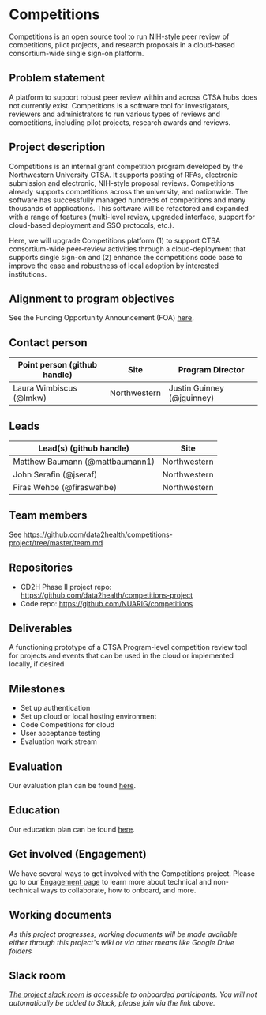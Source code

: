 # Competitions
Competitions is an open source tool to run NIH-style peer review of competitions, pilot projects, and research proposals in a cloud-based consortium-wide single sign-on platform.

## Problem statement
A platform to support robust peer review within and across CTSA hubs does not currently exist. Competitions is a software tool for investigators, reviewers and administrators to run various types of reviews and competitions, including pilot projects, research awards and reviews. 

## Project description
Competitions is an internal grant competition program developed by the Northwestern University CTSA. It supports posting of RFAs, electronic submission and electronic, NIH-style proposal reviews. Competitions already supports competitions across the university, and nationwide. The software has successfully managed hundreds of competitions and many thousands of applications. This software will be refactored and expanded with a range of features (multi-level review, upgraded interface, support for cloud-based deployment and SSO protocols, etc.). 

Here, we will upgrade Competitions platform (1) to support CTSA consortium-wide peer-review activities through a cloud-deployment that supports single sign-on and (2) enhance the competitions code base to improve the ease and robustness of local adoption by interested institutions.


## Alignment to program objectives
See the Funding Opportunity Announcement (FOA) [here](https://github.com/data2health/roadmap/blob/master/cd2h-foa.md).


## Contact person

Point person (github handle) | Site | Program Director
----------|--------------|---------------
Laura Wimbiscus (@lmkw) | Northwestern | Justin Guinney (@jguinney)

## Leads  

Lead(s) (github handle) | Site
----------|--------------|
Matthew Baumann (@mattbaumann1) | Northwestern 
John Serafin (@jseraf) | Northwestern
Firas Wehbe (@firaswehbe) | Northwestern


## Team members 

See https://github.com/data2health/competitions-project/tree/master/team.md

## Repositories

- CD2H Phase II project repo: https://github.com/data2health/competitions-project
- Code repo: https://github.com/NUARIG/competitions

## Deliverables
A functioning prototype of a CTSA Program-level competition review tool for projects and events that can be used in the cloud or implemented locally, if desired


## Milestones 
- Set up authentication
- Set up cloud or local hosting environment
- Code Competitions for cloud
- User acceptance testing
- Evaluation work stream

## Evaluation
Our evaluation plan can be found [here](https://github.com/data2health/competitions-project/blob/master/evaluation.md).

## Education
Our education plan can be found [here](https://github.com/data2health/competitions-project/blob/master/education.md).

## Get involved (Engagement)
We have several ways to get involved with the Competitions project. Please go to our [Engagement page](https://github.com/data2health/competitions-project/blob/master/engagement.md) to learn more about technical and non-technical ways to collaborate, how to onboard, and more. 

## Working documents
*As this project progresses, working documents will be made available either through this project's wiki or via other means like Google Drive folders*

## Slack room
*[The project slack room](https://cd2h.slack.com/messages/CG7EQ74UB/) is accessible to onboarded participants. You will not automatically be added to Slack, please join via the link above.*

